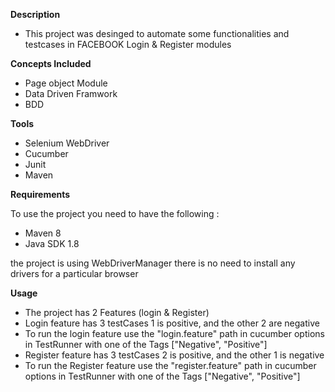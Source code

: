**Description**


- This project was desinged to automate some functionalities and testcases in 
FACEBOOK Login & Register modules

****Concepts Included****
- Page object Module
- Data Driven Framwork
- BDD 

**Tools**

- Selenium WebDriver
- Cucumber
- Junit
- Maven

**Requirements**

To use the project you need to have the following :
 
- Maven 8
- Java SDK 1.8

the project is using WebDriverManager there is no need to install any drivers for a particular browser

**Usage**

- The project has 2 Features (login & Register)
- Login feature has 3 testCases 1 is positive, and the other 2 are negative
- To run the login feature use the "login.feature" path in cucumber options in TestRunner with one of the Tags ["Negative", "Positive"] 
- Register feature has 3 testCases 2 is positive, and the other 1 is negative
- To run the Register feature use the "register.feature" path in cucumber options in TestRunner with one of the Tags ["Negative", "Positive"]